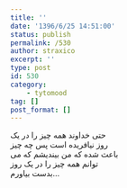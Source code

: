 ```yaml
---
title: ''
date: '1396/6/25 14:51:00'
status: publish
permalink: /530
author: straxico
excerpt: ''
type: post
id: 530
category:
    - tytomood
tag: []
post_format: []
---
```

حتى ﺧﺪﺍﻭﻧﺪ ﻫﻤﻪ ﭼﯿﺰ ﺭﺍ ﺩﺭ ﯾﮏ  
ﺭﻭﺯ ﻧﯿﺎﻓﺮﯾﺪﻩ ﺍﺳﺖ ﭘﺲ ﭼﻪ ﭼﯿﺰ  
ﺑﺎﻋﺚ ﺷﺪﻩ ﮐﻪ ﻣﻦ ﺑﯿﻨﺪﯾﺸﻢ ﮐﻪ ﻣﯽ  
ﺗﻮﺍﻧﻢ ﻫﻤﻪ ﭼﯿﺰ ﺭﺍ ﺩﺭ ﯾﮏ ﺭﻭﺯ  
ﺑﺪﺳﺖ ﺑﯿﺎﻭﺭﻡ…